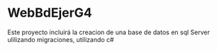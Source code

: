 # WebBdEjerG4
Este proyecto incluirá la creacion de una base de datos en sql Server 
ulilizando migraciones, utilizando c#
